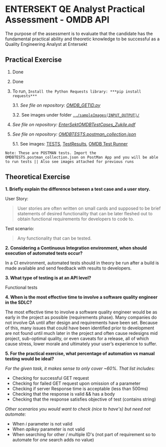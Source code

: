 #   ENTERSEKT QE Analyst Practical Assessment - OMDB API

The purpose of the assessment is to evaluate that the candidate has the fundamental practical ability and theoretic knowledge to be successful as a Quality Engineering Analyst at Entersekt

## **Practical Exercise**
1. Done
2. Done
3.  To run, `Install the Python Requests library: ***pip install requests***`
	
	3.1. *See file on repository: [OMDB_GETID.py](https://github.com/sirzuks/OMDBGETBYIDREPO/blob/master/OMDB_GETID.py)*
	
	3.2. 	See images under folder [`../sampleImages(INPUT_OUTPUT)/`](https://github.com/sirzuks/OMDBGETBYIDREPO/tree/master/sampleImages%28INPUT_OUTPUT%29) 
4. *See file on repository: [EnterSektOMDBTestCases_Zukile.pdf](https://github.com/sirzuks/OMDBGETBYIDREPO/blob/master/EnterSektOMDBTestCases_Zukile.pdf)*
5. *See file on repository: [OMDBTESTS.postman_collection.json](https://github.com/sirzuks/OMDBGETBYIDREPO/blob/master/OMDBTESTS.postman_collection.json)*
	
	5.1. See images: [TESTS](https://github.com/sirzuks/OMDBGETBYIDREPO/blob/master/sampleImages%28INPUT_OUTPUT%29/Tests.png), [TestResults](https://github.com/sirzuks/OMDBGETBYIDREPO/blob/master/sampleImages%28INPUT_OUTPUT%29/TestResults.png), [OMDB Test Runner](https://github.com/sirzuks/OMDBGETBYIDREPO/blob/master/sampleImages%28INPUT_OUTPUT%29/OMDB%20Test%20Runner.png) 


`Note: These are POSTMAN tests. Import the OMDBTESTS.postman_collection.json on PostMan App and you will be able to run tests || Also see images attached for previous runs`

## **Theoretical Exercise**
**1\. Briefly explain the difference between a test case and a user story.**

User Story: 
> User stories are often written on small cards and supposed to be brief statements of desired functionality that can be later fleshed out to obtain functional requirements for developers to code to.

Test scenario: 
> Any functionality that can be tested.

  

**2\. Considering a Continuous Integration environment, when should execution of automated tests occur?**

In a CI environment, automated tests should in theory be run after a build is made available and send feedback with results to developers.

  

**3\. What type of testing is at an API level?**

Functional tests

  

**4\. When is the most effective time to involve a software quality engineer in the SDLC?**

The most effective time to involve a software quality engineer would be as early in the project as possible (requirements phase). Many companies do not involve QA until after design and requirements have been set. Because of this, many issues that could have been identified prior to development are not found until much later in the project and often cause redesigns mid project, sub-optimal quality, or even caveats for a release, all of which cause stress, lower morale and ultimately your user’s experience to suffer.


**5\. For the practical exercise, what percentage of automation vs manual testing would be ideal?**

*For the given task, it makes sense to only cover ~60%. That list includes:*

 - Checking for successful GET request
 - Checking for failed GET request upon omission of a parameter
 - Checking if server Response time is acceptable (less than 500ms)
 - Checking that the response is valid && has a body
 - Checking that the response satisfies objective of test (contains string)

*Other scenarios you would want to check (nice to have's) but need not automate:*

 - When *i* parameter is not valid
 - When *apikey* parameter is not valid
 - When searching for other / multiple ID's (not part of requirement so to automate for *one* search adds no value)
